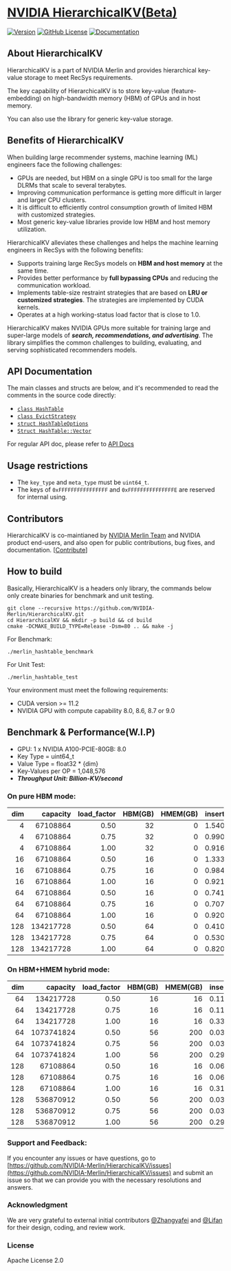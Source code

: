 # [NVIDIA HierarchicalKV(Beta)](https://github.com/NVIDIA-Merlin/HierarchicalKV)

[![Version](https://img.shields.io/github/v/release/NVIDIA-Merlin/HierarchicalKV?color=orange)](https://github.com/NVIDIA-Merlin/HierarchicalKV/releases)
[![GitHub License](https://img.shields.io/github/license/NVIDIA-Merlin/HierarchicalKV)](https://github.com/NVIDIA-Merlin/HierarchicalKV/blob/master/LICENSE)
[![Documentation](https://img.shields.io/badge/documentation-blue.svg)](https://nvidia-merlin.github.io/HierarchicalKV/master/README.html)

## About HierarchicalKV

HierarchicalKV is a part of NVIDIA Merlin and provides hierarchical key-value storage to meet RecSys requirements.

The key capability of HierarchicalKV is to store key-value (feature-embedding) on high-bandwidth memory (HBM) of GPUs and in host memory.

You can also use the library for generic key-value storage.

## Benefits of HierarchicalKV

When building large recommender systems, machine learning (ML) engineers face the following challenges:

- GPUs are needed, but HBM on a single GPU is too small for the large DLRMs that scale to several terabytes.
- Improving communication performance is getting more difficult in larger and larger CPU clusters.
- It is difficult to efficiently control consumption growth of limited HBM with customized strategies.
- Most generic key-value libraries provide low HBM and host memory utilization.

HierarchicalKV alleviates these challenges and helps the machine learning engineers in RecSys with the following benefits:

- Supports training large RecSys models on **HBM and host memory** at the same time.
- Provides better performance by **full bypassing CPUs** and reducing the communication workload.
- Implements table-size restraint strategies that are based on **LRU or customized strategies**.
  The strategies are implemented by CUDA kernels.
- Operates at a high working-status load factor that is close to 1.0.

HierarchicalKV makes NVIDIA GPUs more suitable for training large and super-large models of ***search, recommendations, and advertising***.
The library simplifies the common challenges to building, evaluating, and serving sophisticated recommenders models.

## API Documentation

The main classes and structs are below, and it's recommended to read the comments in the source code directly:

- [`class HashTable`](https://github.com/NVIDIA-Merlin/HierarchicalKV/blob/master/include/merlin_hashtable.cuh#L101)
- [`class EvictStrategy`](https://github.com/NVIDIA-Merlin/HierarchicalKV/blob/master/include/merlin_hashtable.cuh#L106)
- [`struct HashTableOptions`](https://github.com/NVIDIA-Merlin/HierarchicalKV/blob/master/include/merlin_hashtable.cuh#L34)
- [`Struct HashTable::Vector`](https://github.com/NVIDIA-Merlin/HierarchicalKV/blob/master/include/merlin_hashtable.cuh#L106)

For regular API doc, please refer to [API Docs](https://nvidia-merlin.github.io/HierarchicalKV/master/api/index.html)

## Usage restrictions

- The `key_type` and `meta_type` must be `uint64_t`.
- The keys of `0xFFFFFFFFFFFFFFFF` and `0xFFFFFFFFFFFFFFFE` are reserved for internal using.

## Contributors

HierarchicalKV is co-maintianed by [NVIDIA Merlin Team](https://github.com/NVIDIA-Merlin) and NVIDIA product end-users,
and also open for public contributions, bug fixes, and documentation. [[Contribute](CONTRIBUTING.md)]

## How to build

Basically, HierarchicalKV is a headers only library, the commands below only create binaries for benchmark and unit testing.

```shell
git clone --recursive https://github.com/NVIDIA-Merlin/HierarchicalKV.git
cd HierarchicalKV && mkdir -p build && cd build
cmake -DCMAKE_BUILD_TYPE=Release -Dsm=80 .. && make -j
```

For Benchmark:
```shell
./merlin_hashtable_benchmark
```

For Unit Test:
```shell
./merlin_hashtable_test
```

Your environment must meet the following requirements:

- CUDA version >= 11.2
- NVIDIA GPU with compute capability 8.0, 8.6, 8.7 or 9.0


## Benchmark & Performance(W.I.P)

* GPU: 1 x NVIDIA A100-PCIE-80GB: 8.0
* Key Type = uint64_t
* Value Type = float32 * {dim}
* Key-Values per OP = 1,048,576
* ***Throughput Unit: Billion-KV/second***

### On pure HBM mode:

| dim |    capacity | load_factor | HBM(GB) | HMEM(GB) | insert |   find |  erase |
|----:|------------:|------------:|--------:|---------:|-------:|-------:|-------:|
|   4 |    67108864 |        0.50 |      32 |        0 |  1.540 |  3.022 |  4.132 |
|   4 |    67108864 |        0.75 |      32 |        0 |  0.990 |  1.989 |  2.826 |
|   4 |    67108864 |        1.00 |      32 |        0 |  0.916 |  1.132 |  0.560 |
|  16 |    67108864 |        0.50 |      16 |        0 |  1.333 |  2.218 |  4.264 |
|  16 |    67108864 |        0.75 |      16 |        0 |  0.984 |  1.392 |  2.861 |
|  16 |    67108864 |        1.00 |      16 |        0 |  0.921 |  1.135 |  0.562 |
|  64 |    67108864 |        0.50 |      16 |        0 |  0.741 |  0.932 |  4.209 |
|  64 |    67108864 |        0.75 |      16 |        0 |  0.707 |  0.683 |  2.939 |
|  64 |    67108864 |        1.00 |      16 |        0 |  0.920 |  1.135 |  0.563 |
| 128 |   134217728 |        0.50 |      64 |        0 |  0.410 |  0.536 |  3.806 |
| 128 |   134217728 |        0.75 |      64 |        0 |  0.530 |  0.416 |  2.655 |
| 128 |   134217728 |        1.00 |      64 |        0 |  0.820 |  1.114 |  0.551 |

### On HBM+HMEM hybrid mode:

| dim |    capacity | load_factor | HBM(GB) | HMEM(GB) | insert |   find |  erase |
|----:|------------:|------------:|--------:|---------:|-------:|-------:|-------:|
|  64 |   134217728 |        0.50 |      16 |       16 |  0.111 |  0.112 |  3.659 |
|  64 |   134217728 |        0.75 |      16 |       16 |  0.110 |  0.110 |  2.574 |
|  64 |   134217728 |        1.00 |      16 |       16 |  0.338 |  0.293 |  0.543 |
|  64 |  1073741824 |        0.50 |      56 |      200 |  0.038 |  0.041 |  2.372 |
|  64 |  1073741824 |        0.75 |      56 |      200 |  0.036 |  0.041 |  2.056 |
|  64 |  1073741824 |        1.00 |      56 |      200 |  0.295 |  0.274 |  0.533 |
| 128 |    67108864 |        0.50 |      16 |       16 |  0.063 |  0.068 |  4.062 |
| 128 |    67108864 |        0.75 |      16 |       16 |  0.065 |  0.067 |  2.765 |
| 128 |    67108864 |        1.00 |      16 |       16 |  0.316 |  0.260 |  0.547 |
| 128 |   536870912 |        0.50 |      56 |      200 |  0.037 |  0.041 |  2.789 |
| 128 |   536870912 |        0.75 |      56 |      200 |  0.037 |  0.041 |  2.175 |
| 128 |   536870912 |        1.00 |      56 |      200 |  0.290 |  0.255 |  0.534 |


### Support and Feedback:

If you encounter any issues or have questions, go to [https://github.com/NVIDIA-Merlin/HierarchicalKV/issues](https://github.com/NVIDIA-Merlin/HierarchicalKV/issues) and submit an issue so that we can provide you with the necessary resolutions and answers.

### Acknowledgment
We are very grateful to external initial contributors [@Zhangyafei](https://github.com/zhangyafeikimi) and [@Lifan](https://github.com/Lifann) for their design, coding, and review work.

### License
Apache License 2.0